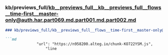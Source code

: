 ### kb/previews_full/kb__previews_full__kb__previews_full__flows__time-first__master-only@auth.har.part069.md.part001.md.part002.md

```md
### kb/previews_full/kb__previews_full__flows__time-first__master-only@auth.har.part069.md.part001.md (part 002)

```md
              "url": "https://n958200.alteg.io/chunk-KO722YSM.js",
                  "line
```

```

```
